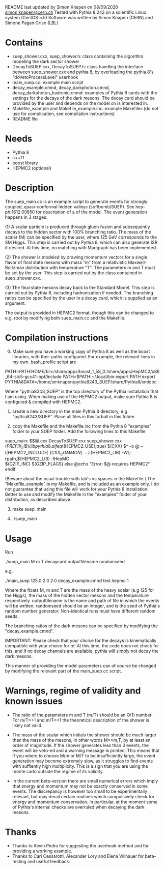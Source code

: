 README last updated by Simon Knapen on 08/09/2020 simon.knapen@cern.ch
Tested with Pythia 8.243 on a scientific Linux system (CentOS 5.5)
Software was written by Simon Knapen (CERN) and Simone Pagan Griso (LBL)

# Contains

- suep_shower.cxx, suep_shower.h: class containing the algorithm modeling the dark sector shower
- DecayToSUEP.cxx, DecayToSUEP.h: class handling the interface between suep_shower.cxx and pythia 8, by overloading the pythia 8's "doVetoProcessLevel" userhook
- main_suep.cc: example main script
- decay_example.cmnd, decay_darkphoton.cmnd, decay_darkphoton_hadronic.cmnd: examples of Pythia 8 cards with the settings for the decays of the dark mesons. The decay card should be provided by the user and depends on the model on is interested in.
- Makefile_example and Makefile_example.inc: example Makefiles (do not use for complication, see compilation instructions)
- README file

# Needs

- Pythia 8
- c++11
- boost library
- HEPMC2 (optional)

# Description

The suep_main.cc is an example script to generate events for strongly coupled, quasi-conformal hidden valleys (softbomb/SUEP). See hep-ph:1612.00850 for description of a of the model. The event generation happens in 3 stages:

(1) A scalar particle is produced through gluon fusion and subsequently decays to the hidden sector with 100% branching ratio. The mass of the scalar (M) can be specified by the user, where 125 GeV corresponds to the SM Higgs. This step is carried out by Pythia 8, which can also generate ISR if desired. At this time, no matching with Madgraph has been implemented.

(2) The shower is modeled by drawing momentum vectors for a single flavor of final state mesons with mass "m" from a relativistic Maxwell-Boltzman distribution with temperature "T". The parameters m and T must be set by the user. This step is carried out by the class contained in suep_shower.cxx.

(3) The final state mesons decay back to the Standard Model. This step is carried out by Pythia 8, including hadronization if needed. The branching ratios can be specified by the user in a decay card, which is supplied as an argument.

The output is provided in HEPMC2 format, though this can be changed to e.g. root by modifying both suep_main.cc and the Makefile. 

# Compilation instructions

0) Make sure you have a working copy of Pythia 8 as well as the boost libraries, with their paths configured. For example, the relevant lines in my own .bash_profile script are

PATH=$PATH:$HOME/bin:/share/apps/boost_1_58_0:/share/apps/HepMC2/x86_64-slc5-gcc41-opt/include
PATH=$PATH:~/.local/bin
export PATH
export PYTHIA8DATA=/home/smknapen/pythia8243_SUEP/share/Pythia8/xmldoc

Where "pythia8243_SUEP" is the top directory of the Pythia installation that I am using. 
When making use of the HEPMC2 output, make sure Pythia 8 is configured & compiled with HEPMC2.

1) create a new directory in the main Pythia 8 directory, e.g. "pythia8243/SUEP". Place all files in this tarball in this folder.

2) copy the Makefile and the Makefile.inc from the Pythia 8 "examples" folder to your SUEP folder. Add the following lines to this Makefile 


suep_main: $$@.cxx DecayToSUEP.cxx suep_shower.cxx\
        $(PREFIX_LIB)/libpythia8.a
ifeq ($(HEPMC2_USE),true)
        $(CXX) $^ -o $@ -I$(HEPMC2_INCLUDE) $(CXX_COMMON)\
         -L$(HEPMC2_LIB) -Wl,-rpath,$(HEPMC2_LIB) -lHepMC\
         $(GZIP_INC) $(GZIP_FLAGS)
else
        @echo "Error: $@ requires HEPMC2"
endif

(Beware about the usual trouble with tab's vs spaces in the Makefile.) The "Makefile_example" is my Makefile, and is included as an example only. I do not guarantee that using this file will work for your Pythia 8 installation. Better to use and modify the Makefile in the "examples" folder of your distribution, as described above.

3) make suep_main

4) ./suep_main

# Usage 

Run

./suep_main M m T decaycard outputfilename randomseed

e.g.

./main_suep 125.0 2.0 2.0 decay_example.cmnd test.hepmc 1

Where the floats M, m and T are the mass of the heavy scalar (e.g 125 for the Higgs), the mass of the hidden sector mesons and the temperature respectively. outputfilename is the name and path of file in which the events will be written. randomseed should be an integer, and is the seed of Pythia's random number generator. Non-identical runs must have different random seeds.

The branching ratios of the dark mesons can be specified by modifying the "decay_example.cmnd". 

IMPORTANT:
Please check that your choice for the decays is kinematically compatible with your choice for m! At this time, the code does not check for this, and if no decay channels are available, pythia will simply not decay the dark mesons.

This manner of providing the model parameters can of course be changed by modifying the relevant part of the main_suep.cc script.

# Warnings, regime of validity and known issues

- The ratio of the parameters m and T (m/T) should be an O(1) number. For m/T>>1 and m/T<<1 the theoretical description of the shower is likely not valid. 

- The mass of the scalar which initials the shower should be much larger than the mass of the mesons, in other words M>>m,T, by at least an order of magnitude. If the shower generates less than 3 events, the event will be veto-ed and a warning message is printed. This means that if you where to choose M/m or M/T to be insufficiently large, the event generation may become extremely slow, as it struggles to find events with suffiently high multiplicity. This is a sign that you are using the monte carlo outside the regime of its validity.  

- In the current beta-version there are small numerical errors which imply that energy and momentum may not be exactly conserved in some events. The discrepancy is however too small to be experimentally relevant, but may derail certain routines which compulsively check for energy and momentum conservation. In particular, at the moment some of Pythia's internal checks are overruled when decaying the dark mesons.

# Thanks

- Thanks to Kevin Pedro for suggesting the userhook method and for providing a working example.
- Thanks to Cari Cessarotti, Alexander Lory and Elena Villhauer for beta-testing and useful feedback.


